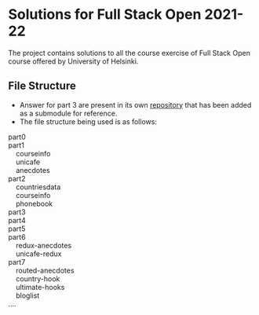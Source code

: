 # Solutions for Full Stack Open 2021-22

The project contains solutions to all the course exercise of Full Stack Open course offered by University of Helsinki.

## File Structure

- Answer for part 3 are present in its own [repository]('https://github.com/ishaanb5/fullstackopen-part3') that has been added as a submodule for reference.
- The file structure being used is as follows:

part0\
part1\
&nbsp;&nbsp;&nbsp;&nbsp;courseinfo\
&nbsp;&nbsp;&nbsp;&nbsp;unicafe\
&nbsp;&nbsp;&nbsp;&nbsp;anecdotes\
part2\
&nbsp;&nbsp;&nbsp;&nbsp;countriesdata\
&nbsp;&nbsp;&nbsp;&nbsp;courseinfo\
&nbsp;&nbsp;&nbsp;&nbsp;phonebook\
part3\
part4\
part5\
part6\
&nbsp;&nbsp;&nbsp;&nbsp;redux-anecdotes\
&nbsp;&nbsp;&nbsp;&nbsp;unicafe-redux\
part7\
&nbsp;&nbsp;&nbsp;&nbsp;routed-anecdotes\
&nbsp;&nbsp;&nbsp;&nbsp;country-hook\
&nbsp;&nbsp;&nbsp;&nbsp;ultimate-hooks\
&nbsp;&nbsp;&nbsp;&nbsp;bloglist\
....
